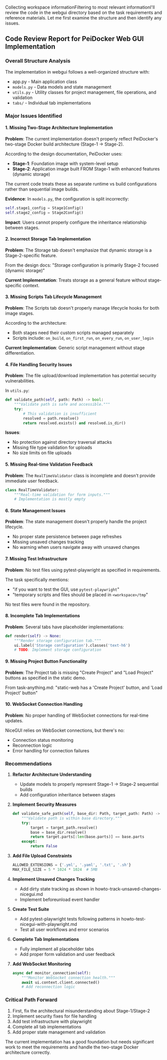 Collecting workspace informationFiltering to most relevant informationI'll review the code in the webgui directory based on the task requirements and reference materials. Let me first examine the structure and then identify any issues.

## Code Review Report for PeiDocker Web GUI Implementation

### Overall Structure Analysis

The implementation in webgui follows a well-organized structure with:
- app.py - Main application class
- `models.py` - Data models and state management
- `utils.py` - Utility classes for project management, file operations, and validation
- `tabs/` - Individual tab implementations

### Major Issues Identified

#### 1. **Missing Two-Stage Architecture Implementation**
**Problem**: The current implementation doesn't properly reflect PeiDocker's two-stage Docker build architecture (Stage-1 → Stage-2).

According to the design documentation, PeiDocker uses:
- **Stage-1**: Foundation image with system-level setup
- **Stage-2**: Application image built FROM Stage-1 with enhanced features (dynamic storage)

The current code treats these as separate runtime vs build configurations rather than sequential image builds.

**Evidence**: In `models.py`, the configuration is split incorrectly:
```python
self.stage1_config = Stage1Config()
self.stage2_config = Stage2Config()
```

**Impact**: Users cannot properly configure the inheritance relationship between stages.

#### 2. **Incorrect Storage Tab Implementation**
**Problem**: The Storage tab doesn't emphasize that dynamic storage is a Stage-2-specific feature.

From the design docs: "Storage configuration is primarily Stage-2 focused (dynamic storage)"

**Current Implementation**: Treats storage as a general feature without stage-specific context.

#### 3. **Missing Scripts Tab Lifecycle Management**
**Problem**: The Scripts tab doesn't properly manage lifecycle hooks for both image stages.

According to the architecture:
- Both stages need their custom scripts managed separately
- Scripts include: `on_build`, `on_first_run`, `on_every_run`, `on_user_login`

**Current Implementation**: Generic script management without stage differentiation.

#### 4. **File Handling Security Issues**
**Problem**: The file upload/download implementation has potential security vulnerabilities.

In `utils.py`:
```python
def validate_path(self, path: Path) -> bool:
    """Validate path is safe and accessible."""
    try:
        # This validation is insufficient
        resolved = path.resolve()
        return resolved.exists() and resolved.is_dir()
```

**Issues**:
- No protection against directory traversal attacks
- Missing file type validation for uploads
- No size limits on file uploads

#### 5. **Missing Real-time Validation Feedback**
**Problem**: The `RealTimeValidator` class is incomplete and doesn't provide immediate user feedback.

```python
class RealTimeValidator:
    """Real-time validation for form inputs."""
    # Implementation is mostly empty
```

#### 6. **State Management Issues**
**Problem**: The state management doesn't properly handle the project lifecycle.

- No proper state persistence between page refreshes
- Missing unsaved changes tracking
- No warning when users navigate away with unsaved changes

#### 7. **Missing Test Infrastructure**
**Problem**: No test files using pytest-playwright as specified in requirements.

The task specifically mentions:
- "if you want to test the GUI, use `pytest-playwright`"
- "temporary scripts and files should be placed in `<workspace>/tmp`"

No test files were found in the repository.

#### 8. **Incomplete Tab Implementations**
**Problem**: Several tabs have placeholder implementations:

```python
def render(self) -> None:
    """Render storage configuration tab."""
    ui.label('Storage configuration').classes('text-h6')
    # TODO: Implement storage configuration
```

#### 9. **Missing Project Button Functionality**
**Problem**: The Project tab is missing "Create Project" and "Load Project" buttons as specified in the static demo.

From task-anything.md: "static-web has a 'Create Project' button, and 'Load Project' button"

#### 10. **WebSocket Connection Handling**
**Problem**: No proper handling of WebSocket connections for real-time updates.

NiceGUI relies on WebSocket connections, but there's no:
- Connection status monitoring
- Reconnection logic
- Error handling for connection failures

### Recommendations

1. **Refactor Architecture Understanding**
   - Update models to properly represent Stage-1 → Stage-2 sequential builds
   - Add configuration inheritance between stages

2. **Implement Security Measures**
   ```python
   def validate_safe_path(self, base_dir: Path, target_path: Path) -> bool:
       """Validate path is within base directory."""
       try:
           target = target_path.resolve()
           base = base_dir.resolve()
           return target.parts[:len(base.parts)] == base.parts
       except:
           return False
   ```

3. **Add File Upload Constraints**
   ```python
   ALLOWED_EXTENSIONS = {'.yml', '.yaml', '.txt', '.sh'}
   MAX_FILE_SIZE = 5 * 1024 * 1024  # 5MB
   ```

4. **Implement Unsaved Changes Tracking**
   - Add dirty state tracking as shown in howto-track-unsaved-changes-nicegui.md
   - Implement beforeunload event handler

5. **Create Test Suite**
   - Add pytest-playwright tests following patterns in howto-test-nicegui-with-playwright.md
   - Test all user workflows and error scenarios

6. **Complete Tab Implementations**
   - Fully implement all placeholder tabs
   - Add proper form validation and user feedback

7. **Add WebSocket Monitoring**
   ```python
   async def monitor_connection(self):
       """Monitor WebSocket connection health."""
       await ui.context.client.connected()
       # Add reconnection logic
   ```

### Critical Path Forward

1. First, fix the architectural misunderstanding about Stage-1/Stage-2
2. Implement security fixes for file handling
3. Add test infrastructure with playwright
4. Complete all tab implementations
5. Add proper state management and validation

The current implementation has a good foundation but needs significant work to meet the requirements and handle the two-stage Docker architecture correctly.